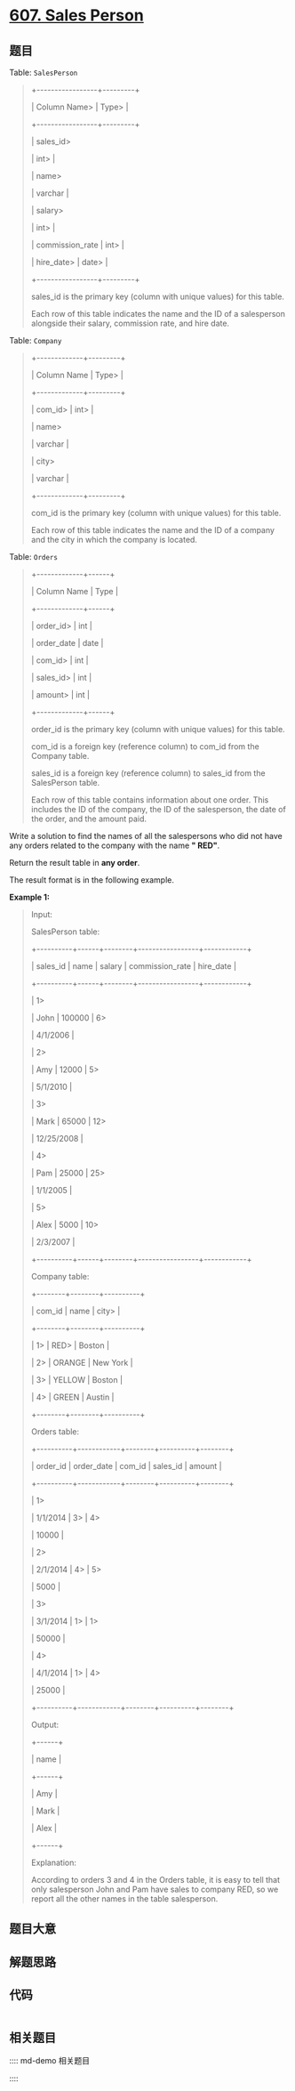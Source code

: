 # [607. Sales Person](https://leetcode.com/problems/sales-person/)

## 题目

Table: `SalesPerson`

> 
> 
> 
> 
> 
> +-----------------+---------+
> 
> | Column Name> 
>  | Type> 
> |
> 
> +-----------------+---------+
> 
> | sales_id> 
> > 
> | int> 
>  |
> 
> | name> 
> > 
> > 
> | varchar |
> 
> | salary> 
> > 
>   | int> 
>  |
> 
> | commission_rate | int> 
>  |
> 
> | hire_date> 
>    | date> 
> |
> 
> +-----------------+---------+
> 
> sales_id is the primary key (column with unique values) for this table.
> 
> Each row of this table indicates the name and the ID of a salesperson alongside their salary, commission rate, and hire date.
> 
> 



Table: `Company`

> 
> 
> 
> 
> 
> +-------------+---------+
> 
> | Column Name | Type> 
> |
> 
> +-------------+---------+
> 
> | com_id> 
>   | int> 
>  |
> 
> | name> 
> > 
> | varchar |
> 
> | city> 
> > 
> | varchar |
> 
> +-------------+---------+
> 
> com_id is the primary key (column with unique values) for this table.
> 
> Each row of this table indicates the name and the ID of a company and the city in which the company is located.
> 
> 



Table: `Orders`

> 
> 
> 
> 
> 
> +-------------+------+
> 
> | Column Name | Type |
> 
> +-------------+------+
> 
> | order_id> 
> | int  |
> 
> | order_date  | date |
> 
> | com_id> 
>   | int  |
> 
> | sales_id> 
> | int  |
> 
> | amount> 
>   | int  |
> 
> +-------------+------+
> 
> order_id is the primary key (column with unique values) for this table.
> 
> com_id is a foreign key (reference column) to com_id from the Company table.
> 
> sales_id is a foreign key (reference column) to sales_id from the SalesPerson table.
> 
> Each row of this table contains information about one order. This includes the ID of the company, the ID of the salesperson, the date of the order, and the amount paid.
> 
> 



Write a solution to find the names of all the salespersons who did not have
any orders related to the company with the name **" RED"**.

Return the result table in **any order**.

The result format is in the following example.



**Example 1:**

> Input: 
> 
> SalesPerson table:
> 
> +----------+------+--------+-----------------+------------+
> 
> | sales_id | name | salary | commission_rate | hire_date  |
> 
> +----------+------+--------+-----------------+------------+
> 
> | 1> 
> > 
> | John | 100000 | 6> 
> > 
> > 
>    | 4/1/2006   |
> 
> | 2> 
> > 
> | Amy  | 12000  | 5> 
> > 
> > 
>    | 5/1/2010   |
> 
> | 3> 
> > 
> | Mark | 65000  | 12> 
> > 
> > 
>   | 12/25/2008 |
> 
> | 4> 
> > 
> | Pam  | 25000  | 25> 
> > 
> > 
>   | 1/1/2005   |
> 
> | 5> 
> > 
> | Alex | 5000   | 10> 
> > 
> > 
>   | 2/3/2007   |
> 
> +----------+------+--------+-----------------+------------+
> 
> Company table:
> 
> +--------+--------+----------+
> 
> | com_id | name   | city> 
>  |
> 
> +--------+--------+----------+
> 
> | 1> 
>   | RED> 
> | Boston   |
> 
> | 2> 
>   | ORANGE | New York |
> 
> | 3> 
>   | YELLOW | Boston   |
> 
> | 4> 
>   | GREEN  | Austin   |
> 
> +--------+--------+----------+
> 
> Orders table:
> 
> +----------+------------+--------+----------+--------+
> 
> | order_id | order_date | com_id | sales_id | amount |
> 
> +----------+------------+--------+----------+--------+
> 
> | 1> 
> > 
> | 1/1/2014   | 3> 
>   | 4> 
> > 
> | 10000  |
> 
> | 2> 
> > 
> | 2/1/2014   | 4> 
>   | 5> 
> > 
> | 5000   |
> 
> | 3> 
> > 
> | 3/1/2014   | 1> 
>   | 1> 
> > 
> | 50000  |
> 
> | 4> 
> > 
> | 4/1/2014   | 1> 
>   | 4> 
> > 
> | 25000  |
> 
> +----------+------------+--------+----------+--------+
> 
> Output: 
> 
> +------+
> 
> | name |
> 
> +------+
> 
> | Amy  |
> 
> | Mark |
> 
> | Alex |
> 
> +------+
> 
> Explanation: 
> 
> According to orders 3 and 4 in the Orders table, it is easy to tell that only salesperson John and Pam have sales to company RED, so we report all the other names in the table salesperson.
> 
> 


## 题目大意

## 解题思路

## 代码

```javascript

```

## 相关题目

:::: md-demo 相关题目

::::
